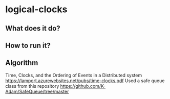 # logical-clocks

## What does it do?

## How to run it?

## Algorithm

Time, Clocks, and the Ordering of Events in a Distributed system https://lamport.azurewebsites.net/pubs/time-clocks.pdf
Used a safe queue class from this repository https://github.com/K-Adam/SafeQueue/tree/master
